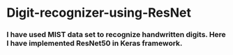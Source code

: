 # Digit-recognizer-using-ResNet

### I have used MIST data set to recognize handwritten digits. Here I have implemented ResNet50 in Keras framework.
